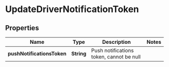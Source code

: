 
# UpdateDriverNotificationToken

## Properties
Name | Type | Description | Notes
------------ | ------------- | ------------- | -------------
**pushNotificationsToken** | **String** | Push notifications token, cannot be null | 




